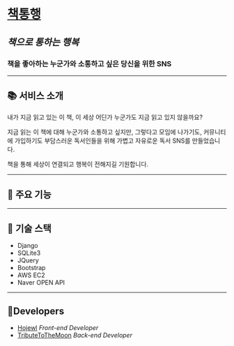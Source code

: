 # [책통행][domain]
## *책으로 통하는 행복*

### 책을 좋아하는 누군가와 소통하고 싶은 당신을 위한 SNS

---
## 📚 서비스 소개
내가 지금 읽고 있는 이 책, 이 세상 어딘가 누군가도 지금 읽고 있지 않을까요?

지금 읽는 이 책에 대해 누군가와 소통하고 싶지만, 그렇다고 모임에 나가기도, 커뮤니티에 가입하기도 부담스러운 독서인들을 위해 가볍고 자유로운 독서 SNS를 만들었습니다.

책을 통해 세상이 연결되고 행복이 전해지길 기원합니다.

---
## 🎨 주요 기능


---
## 💾 기술 스택
- Django
- SQLite3
- JQuery
- Bootstrap
- AWS EC2
- Naver OPEN API

---
## 🙋Developers
- [Hojewl][HojewlProfile]   *Front-end Developer*
- [TributeToTheMoon][TributeToTheMoonProfile]   *Back-end Developer*

[domain]: http://ec2-52-78-47-148.ap-northeast-2.compute.amazonaws.com:8000/
[TributeToTheMoonProfile]: https://github.com/tributetothemoon
[HojewlProfile]: https://github.com/Hojewl